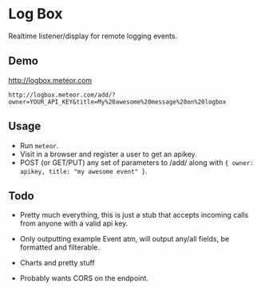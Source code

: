 # Log Box

Realtime listener/display for remote logging events.

## Demo

http://logbox.meteor.com

`http://logbox.meteor.com/add/?owner=YOUR_API_KEY&title=My%20awesome%20message%20on%20logbox`

## Usage

* Run `meteor`.
* Visit in a browser and register a user to get an apikey.
* POST (or GET/PUT) any set of parameters to /add/ along with `{ owner: apikey, title: "my awesome event" }`.

## Todo

* Pretty much everything, this is just a stub that accepts incoming calls from anyone with a valid api key.

* Only outputting example Event atm, will output any/all fields, be formatted and filterable.

* Charts and pretty stuff

* Probably wants CORS on the endpoint.
